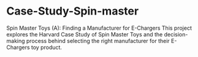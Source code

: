 # Case-Study-Spin-master
Spin Master Toys (A): Finding a Manufacturer for E-Chargers
This project explores the Harvard Case Study of Spin Master Toys and the decision-making process behind selecting the right manufacturer for their E-Chargers toy product.
